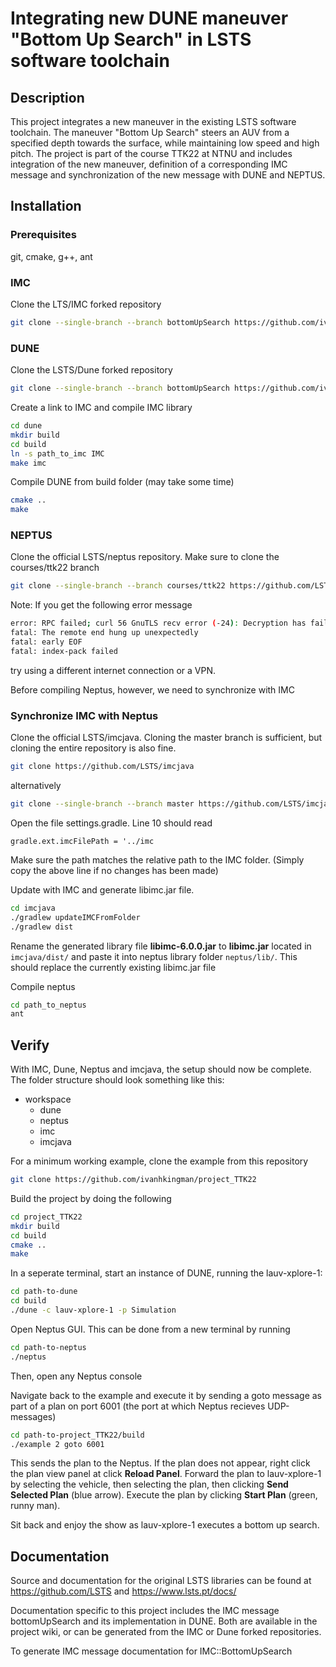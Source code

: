 # Integrating new DUNE maneuver "Bottom Up Search" in LSTS software toolchain

## Description
This project integrates a new maneuver in the existing LSTS software toolchain. The maneuver "Bottom Up Search" steers an AUV from a specified depth towards the surface, while maintaining low speed and high pitch. The project is part of the course TTK22 at NTNU and includes integration of the new maneuver, definition of a corresponding IMC message and synchronization of the new message with DUNE and NEPTUS.

## Installation

### Prerequisites

git, cmake, g++, ant


### IMC

Clone the LTS/IMC forked repository

```bash
git clone --single-branch --branch bottomUpSearch https://github.com/ivanhkingman/imc
```


### DUNE

Clone the LSTS/Dune forked repository

```bash
git clone --single-branch --branch bottomUpSearch https://github.com/ivanhkingman/dune
```

Create a link to IMC and compile IMC library
```bash
cd dune
mkdir build
cd build
ln -s path_to_imc IMC
make imc
```

Compile DUNE from build folder (may take some time)
```bash
cmake ..
make
```


### NEPTUS

Clone the official LSTS/neptus repository. Make sure to clone the courses/ttk22 branch

```bash
git clone --single-branch --branch courses/ttk22 https://github.com/LSTS/neptus
```
Note: If you get the following error message

```bash
error: RPC failed; curl 56 GnuTLS recv error (-24): Decryption has failed.
fatal: The remote end hung up unexpectedly
fatal: early EOF
fatal: index-pack failed
```
try using a different internet connection or a VPN.

Before compiling Neptus, however, we need to synchronize with IMC

### Synchronize IMC with Neptus

Clone the official LSTS/imcjava. Cloning the master branch is sufficient, but cloning the entire repository is also fine.

```bash
git clone https://github.com/LSTS/imcjava
```

alternatively

```bash
git clone --single-branch --branch master https://github.com/LSTS/imcjava
```

Open the file settings.gradle. Line 10 should read

`gradle.ext.imcFilePath = '../imc`

Make sure the path matches the relative path to the IMC folder. (Simply copy the above line if no changes has been made)

Update with IMC and generate libimc.jar file.

```bash
cd imcjava
./gradlew updateIMCFromFolder
./gradlew dist
```

Rename the generated library file **libimc-6.0.0.jar** to **libimc.jar** located in `imcjava/dist/` and paste it into neptus library folder `neptus/lib/`. This should replace the currently existing libimc.jar file

Compile neptus

```bash
cd path_to_neptus
ant
```


## Verify

With IMC, Dune, Neptus and imcjava, the setup should now be complete. The folder structure should look something like this:

- workspace
    - dune
    - neptus
    - imc
    - imcjava

For a minimum working example, clone the example from this repository

```bash
git clone https://github.com/ivanhkingman/project_TTK22
```

Build the project by doing the following

```bash
cd project_TTK22
mkdir build
cd build
cmake ..
make
```
In a seperate terminal, start an instance of DUNE, running the lauv-xplore-1:
```bash
cd path-to-dune
cd build
./dune -c lauv-xplore-1 -p Simulation
```
Open Neptus GUI. This can be done from a new terminal by running
```bash
cd path-to-neptus
./neptus
```
Then, open any Neptus console

Navigate back to the example and execute it by sending a goto message as part of a plan on port 6001 (the port at which Neptus recieves UDP-messages)

```bash
cd path-to-project_TTK22/build
./example 2 goto 6001
```
This sends the plan to the Neptus. If the plan does not appear, right click the plan view panel at click **Reload Panel**. Forward the plan to lauv-xplore-1 by selecting the vehicle, then selecting the plan, then clicking **Send Selected Plan** (blue arrow). Execute the plan by clicking **Start Plan** (green, runny man).

Sit back and enjoy the show as lauv-xplore-1 executes a bottom up search.

## Documentation

Source and documentation for the original LSTS libraries can be found at https://github.com/LSTS and https://www.lsts.pt/docs/

Documentation specific to this project includes the IMC message bottomUpSearch and its implementation in DUNE. Both are available in the project wiki, or can be generated from the IMC or Dune forked repositories.

To generate IMC message documentation for IMC::BottomUpSearch

